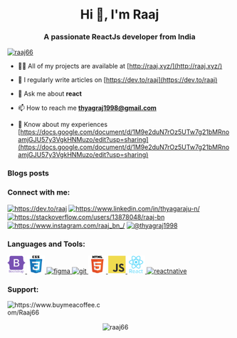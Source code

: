 <h1 align="center">Hi 👋, I'm Raaj</h1>
<h3 align="center">A passionate ReactJs developer from India</h3>

<p align="left"> <a href="https://github.com/ryo-ma/github-profile-trophy"><img src="https://github-profile-trophy.vercel.app/?username=raaj66" alt="raaj66" /></a> </p>

- 👨‍💻 All of my projects are available at [http://raaj.xyz/](http://raaj.xyz/)

- 📝 I regularly write articles on [https://dev.to/raaj](https://dev.to/raaj)

- 💬 Ask me about **react**

- 📫 How to reach me **thyagraj1998@gmail.com**

- 📄 Know about my experiences [https://docs.google.com/document/d/1M9e2duN7rOz5UTw7g21bMRnoamjGJU57y3VgkHNMuzo/edit?usp=sharing](https://docs.google.com/document/d/1M9e2duN7rOz5UTw7g21bMRnoamjGJU57y3VgkHNMuzo/edit?usp=sharing)

### Blogs posts
<!-- BLOG-POST-LIST:START -->
<!-- BLOG-POST-LIST:END -->

<h3 align="left">Connect with me:</h3>
<p align="left">
<a href="https://dev.to/https://dev.to/raaj" target="blank"><img align="center" src="https://raw.githubusercontent.com/rahuldkjain/github-profile-readme-generator/master/src/images/icons/Social/devto.svg" alt="https://dev.to/raaj" height="30" width="40" /></a>
<a href="https://linkedin.com/in/https://www.linkedin.com/in/thyagaraju-n/" target="blank"><img align="center" src="https://raw.githubusercontent.com/rahuldkjain/github-profile-readme-generator/master/src/images/icons/Social/linked-in-alt.svg" alt="https://www.linkedin.com/in/thyagaraju-n/" height="30" width="40" /></a>
<a href="https://stackoverflow.com/users/https://stackoverflow.com/users/13878048/raaj-bn" target="blank"><img align="center" src="https://raw.githubusercontent.com/rahuldkjain/github-profile-readme-generator/master/src/images/icons/Social/stack-overflow.svg" alt="https://stackoverflow.com/users/13878048/raaj-bn" height="30" width="40" /></a>
<a href="https://instagram.com/https://www.instagram.com/raaj_bn_/" target="blank"><img align="center" src="https://raw.githubusercontent.com/rahuldkjain/github-profile-readme-generator/master/src/images/icons/Social/instagram.svg" alt="https://www.instagram.com/raaj_bn_/" height="30" width="40" /></a>
<a href="https://medium.com/@thyagraj1998" target="blank"><img align="center" src="https://raw.githubusercontent.com/rahuldkjain/github-profile-readme-generator/master/src/images/icons/Social/medium.svg" alt="@thyagraj1998" height="30" width="40" /></a>
</p>

<h3 align="left">Languages and Tools:</h3>
<p align="left"> <a href="https://getbootstrap.com" target="_blank" rel="noreferrer"> <img src="https://raw.githubusercontent.com/devicons/devicon/master/icons/bootstrap/bootstrap-plain-wordmark.svg" alt="bootstrap" width="40" height="40"/> </a> <a href="https://www.w3schools.com/css/" target="_blank" rel="noreferrer"> <img src="https://raw.githubusercontent.com/devicons/devicon/master/icons/css3/css3-original-wordmark.svg" alt="css3" width="40" height="40"/> </a> <a href="https://www.figma.com/" target="_blank" rel="noreferrer"> <img src="https://www.vectorlogo.zone/logos/figma/figma-icon.svg" alt="figma" width="40" height="40"/> </a> <a href="https://git-scm.com/" target="_blank" rel="noreferrer"> <img src="https://www.vectorlogo.zone/logos/git-scm/git-scm-icon.svg" alt="git" width="40" height="40"/> </a> <a href="https://www.w3.org/html/" target="_blank" rel="noreferrer"> <img src="https://raw.githubusercontent.com/devicons/devicon/master/icons/html5/html5-original-wordmark.svg" alt="html5" width="40" height="40"/> </a> <a href="https://developer.mozilla.org/en-US/docs/Web/JavaScript" target="_blank" rel="noreferrer"> <img src="https://raw.githubusercontent.com/devicons/devicon/master/icons/javascript/javascript-original.svg" alt="javascript" width="40" height="40"/> </a> <a href="https://reactjs.org/" target="_blank" rel="noreferrer"> <img src="https://raw.githubusercontent.com/devicons/devicon/master/icons/react/react-original-wordmark.svg" alt="react" width="40" height="40"/> </a> <a href="https://reactnative.dev/" target="_blank" rel="noreferrer"> <img src="https://reactnative.dev/img/header_logo.svg" alt="reactnative" width="40" height="40"/> </a> </p>

<h3 align="left">Support:</h3>
<p><a href="https://www.buymeacoffee.com/https://www.buymeacoffee.com/Raaj66"> <img align="left" src="https://cdn.buymeacoffee.com/buttons/v2/default-yellow.png" height="50" width="210" alt="https://www.buymeacoffee.com/Raaj66" /></a></p><br><br>

<p>&nbsp;<img align="center" src="https://github-readme-stats.vercel.app/api?username=raaj66&show_icons=true&locale=en" alt="raaj66" /></p>
